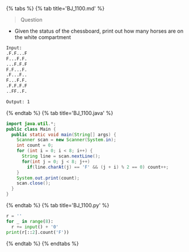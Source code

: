 {% tabs %}
{% tab title='BJ_1100.md' %}

> Question

* Given the status of the chessboard, print out how many horses are on the white compartment

```txt
Input:
.F.F...F
F...F.F.
...F.F.F
F.F...F.
.F...F..
F...F.F.
.F.F.F.F
..FF..F.

Output: 1
```

{% endtab %}
{% tab title='BJ_1100.java' %}

```java
import java.util.*;
public class Main {
  public static void main(String[] args) {
    Scanner scan = new Scanner(System.in);
    int count = 0;
    for (int i = 0; i < 8; i++) {
      String line = scan.nextLine();
      for(int j = 0; j < 8; j++)
        if(line.charAt(j) == 'F' && (j + i) % 2 == 0) count++;
    }
    System.out.print(count);
    scan.close();
  }
}
```

{% endtab %}
{% tab title='BJ_1100.py' %}

```py
r = ''
for _ in range(8):
  r += input() + '0'
print(r[::2].count('F'))
```

{% endtab %}
{% endtabs %}
